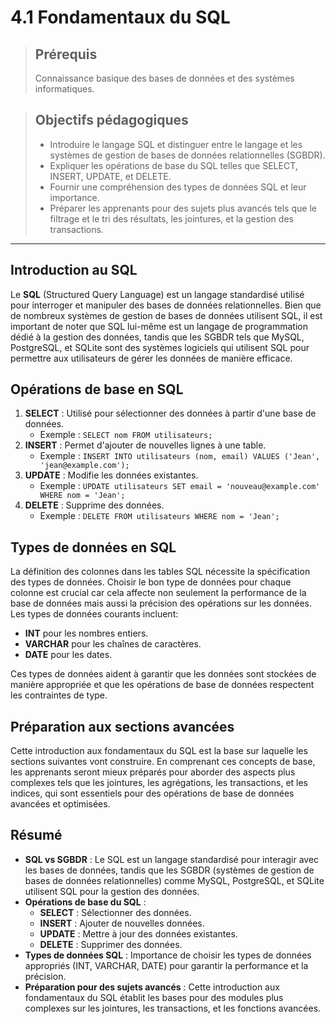 # 4.1 Fondamentaux du SQL

<blockquote>
    <h2>Prérequis</h2>
    <p>Connaissance basique des bases de données et des systèmes informatiques.</p>
</blockquote>

<blockquote>
    <h2>Objectifs pédagogiques</h2>
    <ul>
        <li>Introduire le langage SQL et distinguer entre le langage et les systèmes de gestion de bases de données relationnelles (SGBDR).</li>
        <li>Expliquer les opérations de base du SQL telles que SELECT, INSERT, UPDATE, et DELETE.</li>
        <li>Fournir une compréhension des types de données SQL et leur importance.</li>
        <li>Préparer les apprenants pour des sujets plus avancés tels que le filtrage et le tri des résultats, les jointures, et la gestion des transactions.</li>
    </ul>
</blockquote>

---

## Introduction au SQL

Le **SQL** (Structured Query Language) est un langage standardisé utilisé pour interroger et manipuler des bases de données relationnelles. Bien que de nombreux systèmes de gestion de bases de données utilisent SQL, il est important de noter que SQL lui-même est un langage de programmation dédié à la gestion des données, tandis que les SGBDR tels que MySQL, PostgreSQL, et SQLite sont des systèmes logiciels qui utilisent SQL pour permettre aux utilisateurs de gérer les données de manière efficace.

## Opérations de base en SQL

1. **SELECT** : Utilisé pour sélectionner des données à partir d'une base de données. 
   - Exemple : `SELECT nom FROM utilisateurs;`
2. **INSERT** : Permet d'ajouter de nouvelles lignes à une table.
   - Exemple : `INSERT INTO utilisateurs (nom, email) VALUES ('Jean', 'jean@example.com');`
3. **UPDATE** : Modifie les données existantes.
   - Exemple : `UPDATE utilisateurs SET email = 'nouveau@example.com' WHERE nom = 'Jean';`
4. **DELETE** : Supprime des données.
   - Exemple : `DELETE FROM utilisateurs WHERE nom = 'Jean';`

## Types de données en SQL

La définition des colonnes dans les tables SQL nécessite la spécification des types de données. Choisir le bon type de données pour chaque colonne est crucial car cela affecte non seulement la performance de la base de données mais aussi la précision des opérations sur les données. Les types de données courants incluent:

- **INT** pour les nombres entiers.
- **VARCHAR** pour les chaînes de caractères.
- **DATE** pour les dates.

Ces types de données aident à garantir que les données sont stockées de manière appropriée et que les opérations de base de données respectent les contraintes de type.

## Préparation aux sections avancées

Cette introduction aux fondamentaux du SQL est la base sur laquelle les sections suivantes vont construire. En comprenant ces concepts de base, les apprenants seront mieux préparés pour aborder des aspects plus complexes tels que les jointures, les agrégations, les transactions, et les indices, qui sont essentiels pour des opérations de base de données avancées et optimisées.

## Résumé

- **SQL vs SGBDR** : Le SQL est un langage standardisé pour interagir avec les bases de données, tandis que les SGBDR (systèmes de gestion de bases de données relationnelles) comme MySQL, PostgreSQL, et SQLite utilisent SQL pour la gestion des données.
- **Opérations de base du SQL** :
  - **SELECT** : Sélectionner des données.
  - **INSERT** : Ajouter de nouvelles données.
  - **UPDATE** : Mettre à jour des données existantes.
  - **DELETE** : Supprimer des données.
- **Types de données SQL** : Importance de choisir les types de données appropriés (INT, VARCHAR, DATE) pour garantir la performance et la précision.
- **Préparation pour des sujets avancés** : Cette introduction aux fondamentaux du SQL établit les bases pour des modules plus complexes sur les jointures, les transactions, et les fonctions avancées.


